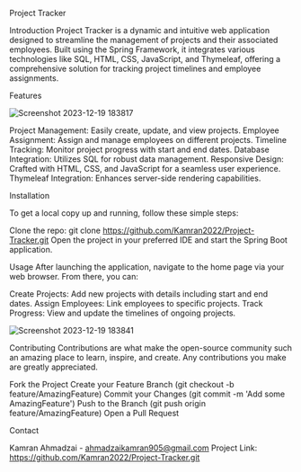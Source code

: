 Project Tracker

Introduction
Project Tracker is a dynamic and intuitive web application designed to streamline the management of projects and their associated employees. Built using the Spring Framework, it integrates various technologies like SQL, HTML, CSS, JavaScript, and Thymeleaf, offering a comprehensive solution for tracking project timelines and employee assignments.

Features


![Screenshot 2023-12-19 183817](https://github.com/Kamran2022/Project-Tracker/assets/97768463/9d58322d-c709-4bea-a6df-1fe892244920)

Project Management: Easily create, update, and view projects.
Employee Assignment: Assign and manage employees on different projects.
Timeline Tracking: Monitor project progress with start and end dates.
Database Integration: Utilizes SQL for robust data management.
Responsive Design: Crafted with HTML, CSS, and JavaScript for a seamless user experience.
Thymeleaf Integration: Enhances server-side rendering capabilities.

Installation

To get a local copy up and running, follow these simple steps:

Clone the repo:
git clone https://github.com/Kamran2022/Project-Tracker.git
Open the project in your preferred IDE and start the Spring Boot application.


Usage
After launching the application, navigate to the home page via your web browser. From there, you can:

Create Projects: Add new projects with details including start and end dates.
Assign Employees: Link employees to specific projects.
Track Progress: View and update the timelines of ongoing projects.

![Screenshot 2023-12-19 183841](https://github.com/Kamran2022/Project-Tracker/assets/97768463/75106023-8701-4a26-811a-bd7b0378541a)

Contributing
Contributions are what make the open-source community such an amazing place to learn, inspire, and create. Any contributions you make are greatly appreciated.

Fork the Project
Create your Feature Branch (git checkout -b feature/AmazingFeature)
Commit your Changes (git commit -m 'Add some AmazingFeature')
Push to the Branch (git push origin feature/AmazingFeature)
Open a Pull Request

Contact

Kamran Ahmadzai - ahmadzaikamran905@gmail.com
Project Link: https://github.com/Kamran2022/Project-Tracker.git
